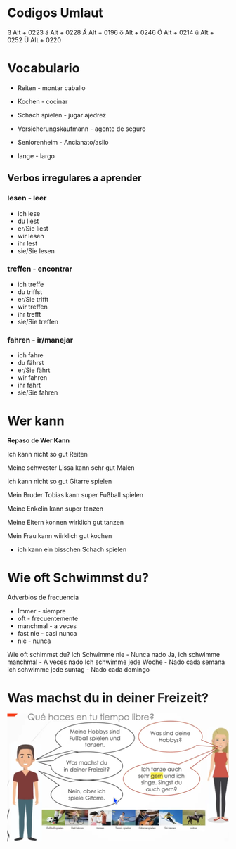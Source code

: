 # Codigos Umlaut

ß	Alt + 0223
ä	Alt + 0228
Ä	Alt + 0196
ö	Alt + 0246
Ö	Alt + 0214
ü	Alt + 0252
Ü	Alt + 0220

# Vocabulario

* Reiten - montar caballo

* Kochen - cocinar

* Schach spielen - jugar ajedrez

* Versicherungskaufmann - agente de seguro

* Seniorenheim - Ancianato/asilo 

* lange - largo

## **Verbos irregulares a aprender**

### lesen - leer
 * ich lese
 * du liest
 * er/Sie liest
 * wir lesen
 * ihr lest
 * sie/Sie lesen

### treffen - encontrar
 * ich treffe
 * du triffst
 * er/Sie trifft
 * wir treffen
 * ihr trefft
 * sie/Sie treffen

### fahren - ir/manejar
 * ich fahre
 * du fährst
 * er/Sie fährt
 * wir fahren
 * ihr fahrt
 * sie/Sie fahren
  

# Wer kann

**Repaso de Wer Kann** 

Ich kann nicht so gut Reiten

Meine schwester Lissa kann sehr gut Malen

Ich kann nicht so gut Gitarre spielen

Mein Bruder Tobias kann super Fußball spielen

Meine Enkelin kann super tanzen

Meine Eltern konnen wirklich gut tanzen

Mein Frau kann wiirklich gut kochen

* ich kann ein bisschen Schach spielen


# Wie oft Schwimmst du? 

Adverbios de frecuencia

 * Immer - siempre
 * oft - frecuentemente
 * manchmal - a veces
 * fast nie - casi nunca
 * nie - nunca
  
Wie oft schimmst du?
Ich Schwimme nie - Nunca nado
Ja, ich schwimme manchmal - A veces nado
Ich schwimme jede Woche - Nado cada semana
ich schwimme jede suntag - Nado cada domingo

# Was machst du in deiner Freizeit?

![alt text](/pics/image1.png)
